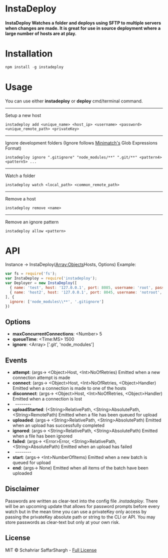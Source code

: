 # InstaDeploy
#### InstaDeploy Watches a folder and deploys using SFTP to multiple servers when changes are made. It is great for use in source deployment where a large number of hosts are at play.

# Installation
```javascript
npm install -g instadeploy
```

# Usage
You can use either **instadeploy** or **deploy** cmd/terminal command.

----
Setup a new host
```Batchfile
instadeploy add <unique_name> <host_ip> <username> <password> <unique_remote_path> <privateKey>
```

----
Ignore development folders (Ignore follows [Minimatch's](https://github.com/isaacs/minimatch) Glob Expressions Format)
```Batchfile
instadeploy ignore ".gitignore" "node_modules/**" ".git/**" <pattern4> <pattern5> ...
```

----
Watch a folder
```Batchfile
instadeploy watch <local_path> <common_remote_path>
```

----
Remove a host
```Batchfile
instadeploy remove <name>
```

----
Remove an ignore pattern
```Batchfil
instadeploy allow <pattern>
```

# API
Instance -> InstaDeploy(<Array:Objects>Hosts, <Object>Options)
Example:
```javascript
var fs = require('fs');
var InstaDeploy = require('instadeploy');
var Deployer = new InstaDeploy([
  { name: 'test', host: '127.0.0.1', port: 8085, username: 'root', password: 'test', path: 'uploads', privateKey: fs.readFileSync('/path/to/key') },
  { name: 'host2', host: '127.0.0.1', port: 8045, username: 'notroot', password: 'test2', path: 'test', privateKey: fs.readFileSync('/path/to/key2') }
], {
  ignore: ['node_modules\\**', '.gitignore']
})
```
## Options
- **maxConcurrentConnections**:   \<Number> 5
- **queueTime**:    \<Time:MS> 1500
- **ignore**:   \<Array> ['.git', 'node_modules']

## Events
- **attempt**: (args-> \<Object>Host, \<Int>NoOfRetries) Emitted when a new connection attempt is made
- **connect**: (args-> \<Object>Host, \<Int>NoOfRetries, \<Object>Handler) Emitted when a connection is made to one of the hosts
- **disconnect**: (args-> \<Object>Host, \<Int>NoOfRetries, \<Object>Handler) Emitted when a connection is lost
-   --------
- **uploadStarted**: (\<String>RelativePath, \<String>AbsolutePath, \<String>RemotePath) Emitted when a file has been queued for upload
- **uploaded**: (args-> \<String>RelativePath, \<String>AbsolutePath) Emitted when an upload has successfully completed
- **ignored**: (args-> \<String>RelativePath, \<String>AbsolutePath) Emitted when a file has been ignored
- **failed**: (args-> \<Error>Error, \<String>RelativePath, \<String>AbsolutePath) Emitted when an upload has failed
-   --------
- **start**: (args-> \<Int>NumberOfItems) Emitted when a new batch is queued for upload
- **end**: (args-> None) Emitted when all items of the batch have been uploaded

## Disclaimer
Passwords are written as clear-text into the config file *.instadeploy*. There will be an upcoming update that allows for password prompts before every watch but in the mean time you can use a privateKey only access by passing the privateKey absolute path or string to the CLI or API. You may store passwords as clear-text but only at your own risk.

## License
MIT &copy; Schahriar SaffarShargh - [Full License](https://github.com/schahriar/anti/blob/master/README.md)
